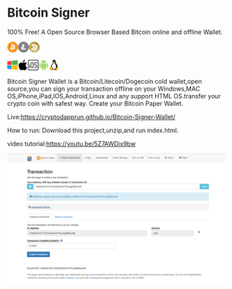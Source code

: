Bitcoin Signer
=======
100% Free!
A Open Source Browser Based Bitcoin online and offline Wallet.


<img src="images/Bitcoin.png?raw=true"><img src="images/Litecoin.png?raw=true"><img src="images/Dogecoin.png?raw=true">


<img src="images/windows.png?raw=true"><img src="images/macos.png?raw=true"><img src="images/ios.png?raw=true"><img src="images/android.png?raw=true"><img src="images/linux.png?raw=true">

Bitcoin Signer Wallet is a Bitcoin/Litecoin/Dogecoin cold wallet,open source,you can sign your transaction offline on your Windows,MAC OS,iPhone,iPad,IOS,Android,Linux and any support HTML OS.transfer your crypto coin with safest way.
Create your Bitcoin Paper Wallet.


Live:https://cryptodapprun.github.io/Bitcoin-Signer-Wallet/

How to run:
Download this project,unzip,and run index.html.

video tutorial:https://youtu.be/5Z7AWDix9bw

<img src="https://github.com/CryptoDappRun/Bitcoin-Signer-Wallet/blob/main/screen.png?raw=true">

